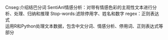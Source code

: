 Cnseg:介绍结巴分词
SentiAnl情感分析：对带有情感色彩的主观性文本进行分析、处理、归纳和推理 
Stop-words:滤除停用字、姓名和数字
regex：正则表达式  
运用R和Python处理文本数据，包含中文分词、情感分析、停用词、正则表达式等部分
